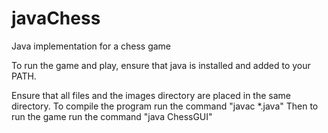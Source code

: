# javaChess
Java implementation for a chess game

To run the game and play, ensure that java is installed and added
to your PATH.

Ensure that all files and the images directory are placed in the
same directory.  To compile the program run the command
"javac *.java" Then to run the game run the command
"java ChessGUI"
